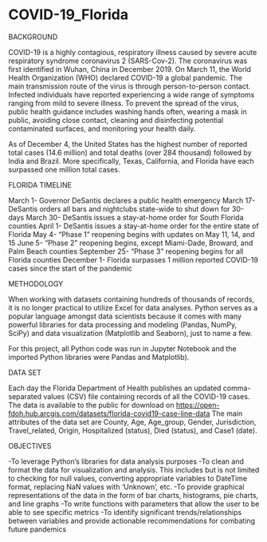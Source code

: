 # COVID-19_Florida
BACKGROUND

COVID-19 is a highly contagious, respiratory illness caused by severe acute respiratory syndrome coronavirus 2 (SARS-Cov-2). The coronavirus was first identified in Wuhan, China in December 2019. On March 11, the World Health Organization (WHO) declared COVID-19 a global pandemic. The main transmission route of the virus is through person-to-person contact. Infected individuals have reported experiencing a wide range of symptoms ranging from mild to severe illness. To prevent the spread of the virus, public health guidance includes washing hands often, wearing a mask in public, avoiding close contact, cleaning and disinfecting potential contaminated surfaces, and monitoring your health daily. 

As of December 4, the United States has the highest number of reported total cases (14.6 million) and total deaths (over 284 thousand) followed by India and Brazil. More specifically, Texas, California, and Florida have each surpassed one million total cases.

FLORIDA TIMELINE

March 1- Governor DeSantis declares a public health emergency
March 17- DeSantis orders all bars and nightclubs state-wide to shut down for 30-days
March 30- DeSantis issues a stay-at-home order for South Florida counties
April 1- DeSantis issues a stay-at-home order for the entire state of Florida
May 4- “Phase 1” reopening begins with updates on May 11, 14, and 15
June 5- “Phase 2” reopening begins, except Miami-Dade, Broward, and Palm Beach counties
September 25- “Phase 3” reopening begins for all Florida counties
December 1- Florida surpasses 1 million reported COVID-19 cases since the start of the pandemic

METHODOLOGY

When working with datasets containing hundreds of thousands of records, it is no longer practical to utilize Excel for data analyses. Python serves as a popular language amongst data scientists because it comes with many powerful libraries for data processing and modeling (Pandas, NumPy, SciPy) and data visualization (Matplotlib and Seaborn), just to name a few.

For this project, all Python code was run in Jupyter Notebook and the imported Python libraries were Pandas and Matplotlib). 

DATA SET

Each day the Florida Department of Health publishes an updated comma-separated values (CSV) file containing records of all the COVID-19 cases. The data is available to the public for download on https://open-fdoh.hub.arcgis.com/datasets/florida-covid19-case-line-data
The main attributes of the data set are County, Age, Age_group, Gender, Jurisdiction, Travel_related, Origin, Hospitalized (status), Died (status), and Case1 (date).


OBJECTIVES

-To leverage Python’s libraries for data analysis purposes
-To clean and format the data for visualization and analysis. This includes but is not limited to checking for null values, converting appropriate variables to DateTime format, replacing NaN values with ‘Unknown’, etc.
-To provide graphical representations of the data in the form of bar charts, histograms, pie charts, and line graphs
-To write functions with parameters that allow the user to be able to see specific metrics
-To identify significant trends/relationships between variables and provide actionable recommendations for combating future pandemics
